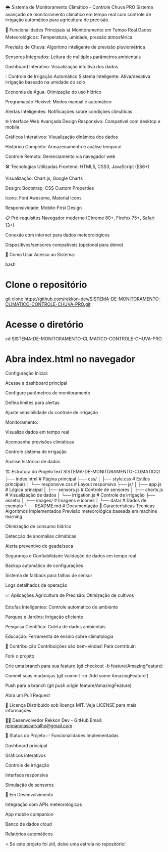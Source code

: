 🌦️ Sistema de Monitoramento Climático - Controle Chuva PRO
Sistema avançado de monitoramento climático em tempo real com controle de irrigação automático para agricultura de precisão.

🚀 Funcionalidades Principais
📊 Monitoramento em Tempo Real
Dados Meteorológicos: Temperatura, umidade, pressão atmosférica

Previsão de Chuva: Algoritmo inteligente de previsão pluviométrica

Sensores Integrados: Leitura de múltiplos parâmetros ambientais

Dashboard Interativo: Visualização intuitiva dos dados

💧 Controle de Irrigação Automático
Sistema Inteligente: Ativa/desativa irrigação baseado na umidade do solo

Economia de Água: Otimização do uso hídrico

Programação Flexível: Modos manual e automático

Alertas Inteligentes: Notificações sobre condições climáticas

🌐 Interface Web Avançada
Design Responsivo: Compatível com desktop e mobile

Gráficos Interativos: Visualização dinâmica dos dados

Histórico Completo: Armazenamento e análise temporal

Controle Remoto: Gerenciamento via navegador web

🛠️ Tecnologias Utilizadas
Frontend: HTML5, CSS3, JavaScript (ES6+)

Visualização: Chart.js, Google Charts

Design: Bootstrap, CSS Custom Properties

Icons: Font Awesome, Material Icons

Responsividade: Mobile-First Design

📋 Pré-requisitos
Navegador moderno (Chrome 80+, Firefox 75+, Safari 13+)

Conexão com internet para dados meteorológicos

Dispositivos/sensores compatíveis (opcional para demo)

🎯 Como Usar
Acesso ao Sistema:

bash
# Clone o repositório
git clone https://github.com/rekkon-dev/SISTEMA-DE-MONITORAMENTO-CLIMATICO-CONTROLE-CHUVA-PRO.git

# Acesse o diretório
cd SISTEMA-DE-MONITORAMENTO-CLIMATICO-CONTROLE-CHUVA-PRO

# Abra index.html no navegador
Configuração Inicial:

Acesse a dashboard principal

Configure parâmetros de monitoramento

Defina limites para alertas

Ajuste sensibilidade do controle de irrigação

Monitoramento:

Visualize dados em tempo real

Acompanhe previsões climáticas

Controle sistema de irrigação

Analise histórico de dados

🏗️ Estrutura do Projeto
text
SISTEMA-DE-MONITORAMENTO-CLIMATICO/
├── index.html              # Página principal
├── css/
│   ├── style.css           # Estilos principais
│   └── responsive.css      # Layout responsivo
├── js/
│   ├── app.js              # Lógica principal
│   ├── sensors.js          # Controle de sensores
│   ├── charts.js           # Visualização de dados
│   └── irrigation.js       # Controle de irrigação
├── assets/
│   ├── images/             # Imagens e ícones
│   └── data/               # Dados de exemplo
└── README.md               # Documentação
🌟 Características Técnicas
Algoritmos Implementados
Previsão meteorológica baseada em machine learning

Otimização de consumo hídrico

Detecção de anomalias climáticas

Alerta preventivo de geada/seca

Segurança e Confiabilidade
Validação de dados em tempo real

Backup automático de configurações

Sistema de fallback para falhas de sensor

Logs detalhados de operação

📈 Aplicações
Agricultura de Precisão: Otimização de cultivos

Estufas Inteligentes: Controle automático de ambiente

Parques e Jardins: Irrigação eficiente

Pesquisa Científica: Coleta de dados ambientais

Educação: Ferramenta de ensino sobre climatologia

🤝 Contribuição
Contribuições são bem-vindas! Para contribuir:

Fork o projeto

Crie uma branch para sua feature (git checkout -b feature/AmazingFeature)

Commit suas mudanças (git commit -m 'Add some AmazingFeature')

Push para a branch (git push origin feature/AmazingFeature)

Abra um Pull Request

📄 Licença
Distribuído sob licença MIT. Veja LICENSE para mais informações.

👨‍💻 Desenvolvedor
Rekkon Dev - GitHub
Email: rennandiascarvalho@gmail.com

🎉 Status do Projeto
✅ Funcionalidades Implementadas

Dashboard principal

Gráficos interativos

Controle de irrigação

Interface responsiva

Simulação de sensores

🔄 Em Desenvolvimento

Integração com APIs meteorológicas

App mobile companion

Banco de dados cloud

Relatórios automáticos

⭐ Se este projeto foi útil, deixe uma estrela no repositório!
